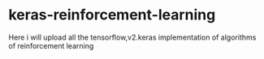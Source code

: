 # keras-reinforcement-learning
Here i will upload all the tensorflow,v2.keras implementation of algorithms of reinforcement learning 
